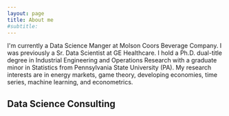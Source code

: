 ```yaml
---
layout: page
title: About me
#subtitle: 
---
```


I'm currently a Data Science Manger at Molson Coors Beverage Company. I was previously a Sr. Data Scientist at GE Healthcare. I hold a Ph.D. dual-title degree in Industrial Engineering and Operations Research with a graduate minor in Statistics from Pennsylvania State University (PA). My research interests are in energy markets, game theory, developing economies, time series, machine learning, and econometrics.

## Data Science Consulting


